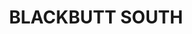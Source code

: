 ---
lastmod: '2025-04-06T06:05:21+00:00'
latitude: -26.90734563
layout: suburb
longitude: 152.0833751
postcode: '4314'
state: QLD
title: BLACKBUTT SOUTH
url: /qld/blackbutt-south/
---